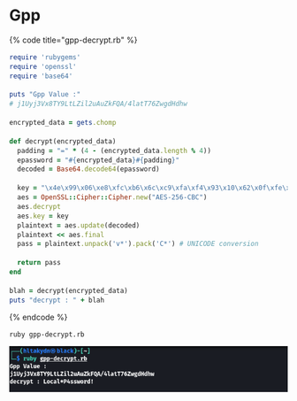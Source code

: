 # Gpp

{% code title="gpp-decrypt.rb" %}
```ruby
require 'rubygems'
require 'openssl'
require 'base64'

puts "Gpp Value :"
# j1Uyj3Vx8TY9LtLZil2uAuZkFQA/4latT76ZwgdHdhw

encrypted_data = gets.chomp

def decrypt(encrypted_data)
  padding = "=" * (4 - (encrypted_data.length % 4))
  epassword = "#{encrypted_data}#{padding}"
  decoded = Base64.decode64(epassword)

  key = "\x4e\x99\x06\xe8\xfc\xb6\x6c\xc9\xfa\xf4\x93\x10\x62\x0f\xfe\xe8\xf4\x96\xe8\x06\xcc\x05\x79\x90\x20\x9b\x09\xa4\x33\xb6\x6c\x1b"
  aes = OpenSSL::Cipher::Cipher.new("AES-256-CBC")
  aes.decrypt
  aes.key = key
  plaintext = aes.update(decoded)
  plaintext << aes.final
  pass = plaintext.unpack('v*').pack('C*') # UNICODE conversion

  return pass
end

blah = decrypt(encrypted_data)
puts "decrypt : " + blah
```
{% endcode %}

```bash
ruby gpp-decrypt.rb
```

![](../.gitbook/assets/screenshot-from-2021-07-06-12-00-50.png)


